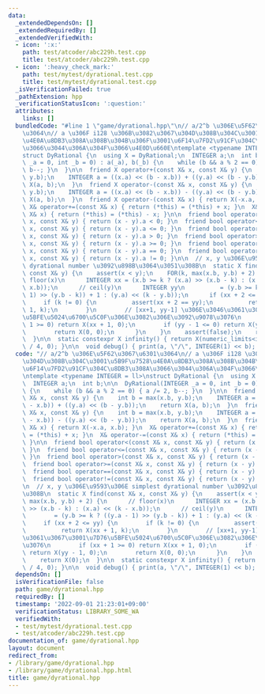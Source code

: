 ```yaml
---
data:
  _extendedDependsOn: []
  _extendedRequiredBy: []
  _extendedVerifiedWith:
  - icon: ':x:'
    path: test/atcoder/abc229h.test.cpp
    title: test/atcoder/abc229h.test.cpp
  - icon: ':heavy_check_mark:'
    path: test/mytest/dyrational.test.cpp
    title: test/mytest/dyrational.test.cpp
  _isVerificationFailed: true
  _pathExtension: hpp
  _verificationStatusIcon: ':question:'
  attributes:
    links: []
  bundledCode: "#line 1 \"game/dyrational.hpp\"\n// a/2^b \u306E\u5F62\u3067\u6301\
    \u3064\n// a \u306F i128 \u306B\u3082\u3067\u304D\u308B\u304C\u3001\u5B9F\u7528\
    \u4E0A\u8DB3\u308A\u308B\u304B\u306F\u3001\u6F14\u7FD2\u91CF\u304C\u8DB3\u308A\
    \u3066\u3044\u306A\u304F\u3066\u4E0D\u660E\ntemplate <typename INTEGER = ll>\n\
    struct DyRational {\n  using X = DyRational;\n  INTEGER a;\n  int b;\n\n  DyRational(INTEGER\
    \ _a = 0, int _b = 0) : a(_a), b(_b) {\n    while (b && a % 2 == 0) { a /= 2,\
    \ b--; }\n  }\n\n  friend X operator+(const X& x, const X& y) {\n    int b = max(x.b,\
    \ y.b);\n    INTEGER a = ((x.a) << (b - x.b)) + ((y.a) << (b - y.b));\n    return\
    \ X(a, b);\n  }\n  friend X operator-(const X& x, const X& y) {\n    int b = max(x.b,\
    \ y.b);\n    INTEGER a = ((x.a) << (b - x.b)) - ((y.a) << (b - y.b));\n    return\
    \ X(a, b);\n  }\n  friend X operator-(const X& x) { return X(-x.a, x.b); }\n \
    \ X& operator+=(const X& x) { return (*this) = (*this) + x; }\n  X& operator-=(const\
    \ X& x) { return (*this) = (*this) - x; }\n\n  friend bool operator<(const X&\
    \ x, const X& y) { return (x - y).a < 0; }\n  friend bool operator<=(const X&\
    \ x, const X& y) { return (x - y).a <= 0; }\n  friend bool operator>(const X&\
    \ x, const X& y) { return (x - y).a > 0; }\n  friend bool operator>=(const X&\
    \ x, const X& y) { return (x - y).a >= 0; }\n  friend bool operator==(const X&\
    \ x, const X& y) { return (x - y).a == 0; }\n  friend bool operator!=(const X&\
    \ x, const X& y) { return (x - y).a != 0; }\n\n  // x, y \u306E\u9593\u306E simplest\
    \ dyrational number \u3092\u898B\u3064\u3051\u308B\n  static X find(const X& x,\
    \ const X& y) {\n    assert(x < y);\n    FOR(k, max(x.b, y.b) + 2) {\n      //\
    \ floor(x)\n      INTEGER xx = (x.b >= k ? (x.a) >> (x.b - k) : (x.a) << (k -\
    \ x.b));\n      // ceil(y)\n      INTEGER yy\n          = (y.b >= k ? ((y.a -\
    \ 1) >> (y.b - k)) + 1 : (y.a) << (k - y.b));\n      if (xx + 2 <= yy) {\n   \
    \     if (k != 0) {\n          assert(xx + 2 == yy);\n          return X(xx +\
    \ 1, k);\n        }\n        // [xx+1, yy-1] \u306E\u3046\u3061\u3067\u3001\u7D76\
    \u5BFE\u5024\u6700\u5C0F\u306E\u3082\u306E\u3092\u9078\u3076\n        if (xx +\
    \ 1 >= 0) return X(xx + 1, 0);\n        if (yy - 1 <= 0) return X(yy - 1, 0);\n\
    \        return X(0, 0);\n      }\n    }\n    assert(false);\n    return X(0);\n\
    \  }\n\n  static constexpr X infinity() { return X(numeric_limits<int>::max()\
    \ / 4, 0); }\n\n  void debug() { print(a, \"/\", INTEGER(1) << b); }\n};\n"
  code: "// a/2^b \u306E\u5F62\u3067\u6301\u3064\n// a \u306F i128 \u306B\u3082\u3067\
    \u304D\u308B\u304C\u3001\u5B9F\u7528\u4E0A\u8DB3\u308A\u308B\u304B\u306F\u3001\
    \u6F14\u7FD2\u91CF\u304C\u8DB3\u308A\u3066\u3044\u306A\u304F\u3066\u4E0D\u660E\
    \ntemplate <typename INTEGER = ll>\nstruct DyRational {\n  using X = DyRational;\n\
    \  INTEGER a;\n  int b;\n\n  DyRational(INTEGER _a = 0, int _b = 0) : a(_a), b(_b)\
    \ {\n    while (b && a % 2 == 0) { a /= 2, b--; }\n  }\n\n  friend X operator+(const\
    \ X& x, const X& y) {\n    int b = max(x.b, y.b);\n    INTEGER a = ((x.a) << (b\
    \ - x.b)) + ((y.a) << (b - y.b));\n    return X(a, b);\n  }\n  friend X operator-(const\
    \ X& x, const X& y) {\n    int b = max(x.b, y.b);\n    INTEGER a = ((x.a) << (b\
    \ - x.b)) - ((y.a) << (b - y.b));\n    return X(a, b);\n  }\n  friend X operator-(const\
    \ X& x) { return X(-x.a, x.b); }\n  X& operator+=(const X& x) { return (*this)\
    \ = (*this) + x; }\n  X& operator-=(const X& x) { return (*this) = (*this) - x;\
    \ }\n\n  friend bool operator<(const X& x, const X& y) { return (x - y).a < 0;\
    \ }\n  friend bool operator<=(const X& x, const X& y) { return (x - y).a <= 0;\
    \ }\n  friend bool operator>(const X& x, const X& y) { return (x - y).a > 0; }\n\
    \  friend bool operator>=(const X& x, const X& y) { return (x - y).a >= 0; }\n\
    \  friend bool operator==(const X& x, const X& y) { return (x - y).a == 0; }\n\
    \  friend bool operator!=(const X& x, const X& y) { return (x - y).a != 0; }\n\
    \n  // x, y \u306E\u9593\u306E simplest dyrational number \u3092\u898B\u3064\u3051\
    \u308B\n  static X find(const X& x, const X& y) {\n    assert(x < y);\n    FOR(k,\
    \ max(x.b, y.b) + 2) {\n      // floor(x)\n      INTEGER xx = (x.b >= k ? (x.a)\
    \ >> (x.b - k) : (x.a) << (k - x.b));\n      // ceil(y)\n      INTEGER yy\n  \
    \        = (y.b >= k ? ((y.a - 1) >> (y.b - k)) + 1 : (y.a) << (k - y.b));\n \
    \     if (xx + 2 <= yy) {\n        if (k != 0) {\n          assert(xx + 2 == yy);\n\
    \          return X(xx + 1, k);\n        }\n        // [xx+1, yy-1] \u306E\u3046\
    \u3061\u3067\u3001\u7D76\u5BFE\u5024\u6700\u5C0F\u306E\u3082\u306E\u3092\u9078\
    \u3076\n        if (xx + 1 >= 0) return X(xx + 1, 0);\n        if (yy - 1 <= 0)\
    \ return X(yy - 1, 0);\n        return X(0, 0);\n      }\n    }\n    assert(false);\n\
    \    return X(0);\n  }\n\n  static constexpr X infinity() { return X(numeric_limits<int>::max()\
    \ / 4, 0); }\n\n  void debug() { print(a, \"/\", INTEGER(1) << b); }\n};"
  dependsOn: []
  isVerificationFile: false
  path: game/dyrational.hpp
  requiredBy: []
  timestamp: '2022-09-01 21:23:01+09:00'
  verificationStatus: LIBRARY_SOME_WA
  verifiedWith:
  - test/mytest/dyrational.test.cpp
  - test/atcoder/abc229h.test.cpp
documentation_of: game/dyrational.hpp
layout: document
redirect_from:
- /library/game/dyrational.hpp
- /library/game/dyrational.hpp.html
title: game/dyrational.hpp
---
```

